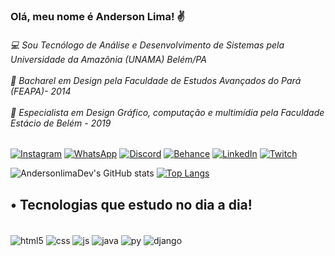### Olá, meu nome é Anderson Lima! ✌️
###### 💻 Sou Tecnólogo de Análise e Desenvolvimento de Sistemas pela Universidade da Amazônia (UNAMA) Belém/PA <br><br>🎨 Bacharel em Design pela Faculdade de Estudos Avançados do Pará (FEAPA)- 2014 <br><br> 🎨 Especialista em Design Gráfico, computação e multimídia pela Faculdade Estácio de Belém - 2019
 
[![Instagram](https://img.shields.io/badge/Instagram-E4405F?style=for-the-badge&logo=instagram&logoColor=white)](https://www.instagram.com/limacmyk)
[![WhatsApp](https://img.shields.io/badge/Gmail-D14836?style=for-the-badge&logo=gmail&logoColor=white)](mailto:andersonramos816@gmail.com)
[![Discord](https://img.shields.io/badge/Discord-7289DA?style=for-the-badge&logo=discord&logoColor=white)](https://discord.com/invite/t3qYZvFQfB)
[![Behance](https://img.shields.io/badge/-Behance-blue?style=for-the-badge&logo=behance&logoColor=white)](https://www.behance.net/andersonramos)
[![LinkedIn](https://img.shields.io/badge/LinkedIn-0077B5?style=for-the-badge&logo=linkedin&logoColor=white)](https://www.linkedin.com/in/andersonlimaramos/)
[![Twitch](https://img.shields.io/badge/Twitch-9146FF?style=for-the-badge&logo=twitch&logoColor=white)](https://www.twitch.tv/blvckzinho)

![AndersonlimaDev's GitHub stats](https://github-readme-stats.vercel.app/api?username=AndersonlimaDev&show_icons=true&theme=radical)  [![Top Langs](https://github-readme-stats.vercel.app/api/top-langs/?username=AndersonlimaDev&layout=compact)](https://github.com/AndersonlimaDev/github-readme-stats)

## • Tecnologias que estudo no dia a dia!

<div style="display: inline_block"><br>
    <img align="center" alt="html5" src="https://img.shields.io/badge/HTML5-E34F26?style=for-the-badge&logo=html5&logoColor=white">
    <img align="center" alt="css" src="https://img.shields.io/badge/CSS3-1572B6?style=for-the-badge&logo=css3&logoColor=white">
    <img align="center" alt="js" src="https://img.shields.io/badge/JavaScript-F7DF1E?style=for-the-badge&logo=javascript&logoColor=black">
    <img align="center" alt="java" src="https://img.shields.io/badge/Java-ED8B00?style=for-the-badge&logo=openjdk&logoColor=white">
    <img align="center" alt="py" src="https://img.shields.io/badge/Python-14354C?style=for-the-badge&logo=python&logoColor=white">
    <img align="center" alt="django" src="https://img.shields.io/badge/Django-092E20?style=for-the-badge&logo=django&logoColor=white"></div>
